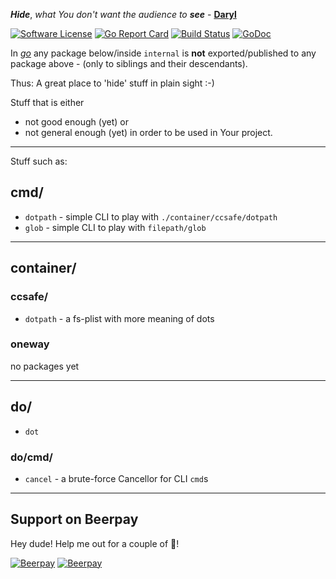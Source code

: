 ***Hide***, *what You don't want the audience to* ***see*** - **[Daryl](Daryl.md)**

[![Software License](https://img.shields.io/badge/license-MIT-brightgreen.svg?style=flat-square)](LICENSE.md)
[![Go Report Card](https://goreportcard.com/badge/github.com/GoLangsam/internal)](https://goreportcard.com/report/github.com/GoLangsam/internal)
[![Build Status](https://travis-ci.org/GoLangsam/internal.svg?branch=master)](https://travis-ci.org/GoLangsam/internal)
[![GoDoc](https://godoc.org/github.com/GoLangsam/internal?status.svg)](https://godoc.org/github.com/GoLangsam/internal)

In *[go](http://golang.org)* any package below/inside `internal` is **not** exported/published to any package above - (only to siblings and their descendants).

Thus: A great place to 'hide' stuff in plain sight :-)

Stuff that is either
- not good enough (yet) or
- not general enough (yet)
in order to be used in Your project.

---
Stuff such as:

## cmd/
- `dotpath` - simple CLI to play with `./container/ccsafe/dotpath`
- `glob` - simple CLI to play with `filepath/glob`

---
## container/

### ccsafe/
- `dotpath` - a fs-plist with more meaning of dots

### oneway
no packages yet

---
## do/
- `dot`

### do/cmd/
- `cancel` - a brute-force Cancellor for CLI `cmd`s

---
## Support on Beerpay
Hey dude! Help me out for a couple of :beers:!

[![Beerpay](https://beerpay.io/GoLangsam/internal/badge.svg?style=beer-square)](https://beerpay.io/GoLangsam/internal)  [![Beerpay](https://beerpay.io/GoLangsam/internal/make-wish.svg?style=flat-square)](https://beerpay.io/GoLangsam/internal?focus=wish)